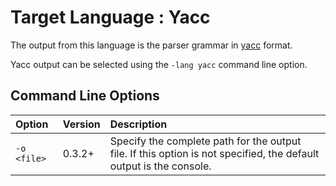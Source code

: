 

# Target Language : Yacc #

The output from this language is the parser grammar in [yacc](http://en.wikipedia.org/wiki/Yacc) format.

Yacc output can be selected using the `-lang yacc` command line option.

## Command Line Options ##

| **Option** | **Version** | **Description** |
|:-----------|:------------|:----------------|
| `-o <file>` | 0.3.2+      | Specify the complete path for the output file.  If this option is not specified, the default output is the console. |